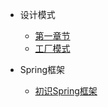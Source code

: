 - 设计模式
  - [第一章节](design-pattern/Java面试.md)
  - [工厂模式](design-pattern/工厂模式超详解.md)

- Spring框架
  - [初识Spring框架](spring/初始Spring框架.md)